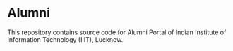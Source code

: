 # Alumni

This repository contains source code for Alumni Portal of Indian Institute of Information Technology (IIIT), Lucknow.
